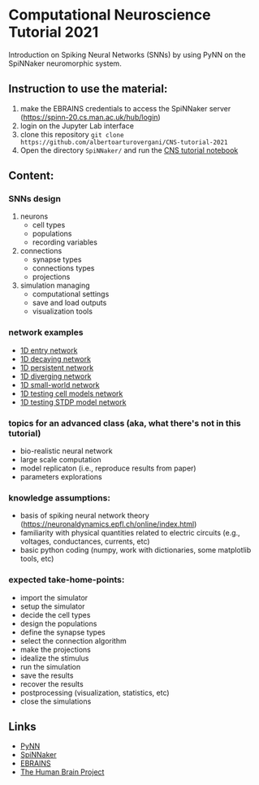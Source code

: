# Computational Neuroscience Tutorial 2021

Introduction on Spiking Neural Networks (SNNs) by using PyNN on the SpiNNaker neuromorphic system.

## Instruction to use the material:

1. make the EBRAINS credentials to access the SpiNNaker server (https://spinn-20.cs.man.ac.uk/hub/login)
1. login on the Jupyter Lab interface
1. clone this repository `git clone https://github.com/albertoarturovergani/CNS-tutorial-2021`
1. Open the directory `SpiNNaker/` and run the [CNS tutorial notebook](SpiNNaker/CNS_tutorial.ipynb)

## Content:

### SNNs design 
1. neurons
    - cell types
    - populations
    - recording variables
1. connections
    - synapse types
    - connections types
    - projections
3. simulation managing
    - computational settings
    - save and load outputs
    - visualization tools

### network examples
- [1D entry network](SpiNNaker/eg_1D_entry-network.ipynb)
- [1D decaying network](SpiNNaker/eg_1D_decaying-network.ipynb)
- [1D persistent network](SpiNNaker/eg_1D_persistent-network.ipynb)
- [1D diverging network](SpiNNaker/eg_1D_diverging-network.ipynb)
- [1D small-world network](SpiNNaker/eg_1D_small-world-network.ipynb)
- [1D testing cell models network](SpiNNaker/eg_1D_testing-cell-models-network.ipynb)
- [1D testing STDP model network](SpiNNaker/eg_1D_testing-STDP-model-network.ipynb)


### topics for an advanced class (aka, what there's not in this tutorial)
- bio-realistic neural network 
- large scale computation
- model replicaton (i.e., reproduce results from paper)
- parameters explorations

### knowledge assumptions: 

- basis of spiking neural network theory (https://neuronaldynamics.epfl.ch/online/index.html)
- familiarity with physical quantities related to electric circuits (e.g., voltages, conductances, currents, etc)
- basic python coding (numpy, work with dictionaries, some matplotlib tools, etc)

### expected take-home-points: 
- import the simulator
- setup the simulator
- decide the cell types 
- design the populations
- define the synapse types
- select the connection algorithm
- make the projections 
- idealize the stimulus
- run the simulation
- save the results
- recover the results
- postprocessing (visualization, statistics, etc)
- close the simulations


## Links
- [PyNN](http://neuralensemble.org/docs/PyNN/index.html)
- [SpiNNaker](http://apt.cs.manchester.ac.uk/projects/SpiNNaker/)
- [EBRAINS](https://ebrains.eu/)
- [The Human Brain Project](https://www.humanbrainproject.eu/en/)
